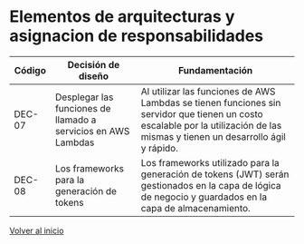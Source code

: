 # Elementos de arquitecturas y asignacion de responsabilidades

| Código  | Decisión de diseño                                            | Fundamentación                                                                                                                                                 |
|---------|---------------------------------------------------------------|----------------------------------------------------------------------------------------------------------------------------------------------------------------|
| DEC-07  | Desplegar las funciones de llamado a servicios en AWS Lambdas | Al utilizar las funciones de AWS Lambdas se tienen funciones sin servidor que tienen un costo escalable por la utilización de las mismas y tienen un desarrollo ágil y rápido. |
| DEC-08  | Los frameworks para la generación de tokens                   | Los frameworks utilizado para la generación de tokens (JWT) serán gestionados en la capa de lógica de negocio y guardados en la capa de almacenamiento.          |
[Volver al inicio](../ADD.md)
